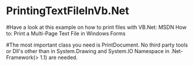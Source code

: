 # PrintingTextFileInVb.Net

#Have a look at this example on how to print files with VB.Net: MSDN How to: Print a Multi-Page Text File in Windows Forms

#The most important class you need is PrintDocument. No third party tools or Dll's other than in System.Drawing and System.IO Namespace in .Net-Framework(> 1.1) are needed.

